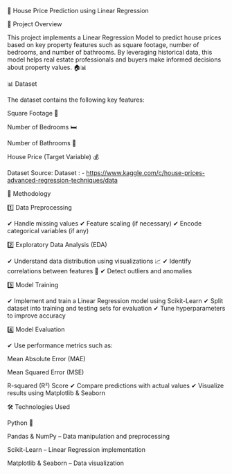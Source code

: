 🏡 House Price Prediction using Linear Regression

📌 Project Overview

This project implements a Linear Regression Model to predict house prices based on key property features such as square footage, number of bedrooms, and number of bathrooms. By leveraging historical data, this model helps real estate professionals and buyers make informed decisions about property values. 🏠📊

📊 Dataset

The dataset contains the following key features:

Square Footage 📏

Number of Bedrooms 🛏️

Number of Bathrooms 🚿

House Price (Target Variable) 💰

Dataset Source: Dataset : - https://www.kaggle.com/c/house-prices-advanced-regression-techniques/data

🔬 Methodology

1️⃣ Data Preprocessing

✔ Handle missing values
✔ Feature scaling (if necessary)
✔ Encode categorical variables (if any)

2️⃣ Exploratory Data Analysis (EDA)

✔ Understand data distribution using visualizations 📈
✔ Identify correlations between features 🧐
✔ Detect outliers and anomalies

3️⃣ Model Training

✔ Implement and train a Linear Regression model using Scikit-Learn
✔ Split dataset into training and testing sets for evaluation
✔ Tune hyperparameters to improve accuracy

4️⃣ Model Evaluation

✔ Use performance metrics such as:

Mean Absolute Error (MAE)

Mean Squared Error (MSE)

R-squared (R²) Score
✔ Compare predictions with actual values
✔ Visualize results using Matplotlib & Seaborn

🛠️ Technologies Used

Python 🐍

Pandas & NumPy – Data manipulation and preprocessing

Scikit-Learn – Linear Regression implementation

Matplotlib & Seaborn – Data visualization
